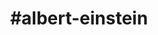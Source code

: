 ---
title: "#albert-einstein"
hashtag: "Albert Einstein"
tags:
  - Physicist
  - Scientist
  - Human Being
---